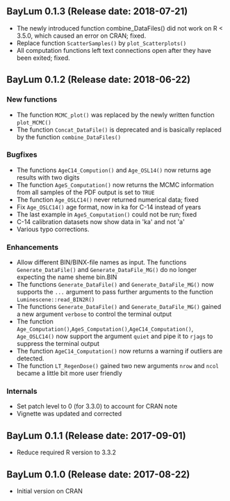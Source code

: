 ## BayLum 0.1.3 (Release date: 2018-07-21)

* The newly introduced function combine_DataFiles() did not work on R < 3.5.0, which caused an 
error on CRAN; fixed.
* Replace function `ScatterSamples()` by `plot_Scatterplots()`
* All computation functions left text connections open after they have been exited; fixed. 

## BayLum 0.1.2 (Release date: 2018-06-22)

### New functions
* The function `MCMC_plot()` was replaced by the newly written function `plot_MCMC()`
* The function `Concat_DataFile()` is deprecated and is basically replaced by the function `combine_DataFiles()`

### Bugfixes
* The functions `AgeC14_Compution()` and `Age_OSL14()` now returns age results with two digits
* The function `AgeS_Computation()` now returns the MCMC information from all samples of the PDF output is set to `TRUE`
* The function `Age_OSLC14()` never returned numerical data; fixed
* Fix `Age_OSLC14()` age format, now in ka for C-14 instead of years
* The last example in `AgeS_Computation()` could not be run; fixed
* C-14 calibration datasets now show data in 'ka' and not 'a'
* Various typo corrections.

### Enhancements
* Allow different BIN/BINX-file names as input. The functions `Generate_DataFile()` and `Generate_DataFile_MG()` do no longer expecting the name sheme bin.BIN
* The functions `Generate_DataFile()` and `Generate_DataFile_MG()` now supports the `...` argument to pass further
arguments to the function `Luminescene::read_BIN2R()`
* The functions `Generate_DataFile()` and `Generate_DataFile_MG()` gained a new argument `verbose` to control the terminal output
* The function `Age_Computation()`,`AgeS_Computation()`,`AgeC14_Computation()`, `Age_OSLC14()` now support the argument 
`quiet` and pipe it to `rjags` to suppress the terminal output
* The function `AgeC14_Computation()` now returns a warning if outliers are detected. 
* The function `LT_RegenDose()` gained two new arguments `nrow` and `ncol` became a little bit more user friendly

### Internals
* Set patch level to 0 (for 3.3.0) to account for CRAN note
* Vignette was updated and corrected


## BayLum 0.1.1 (Release date: 2017-09-01)

* Reduce required R version to 3.3.2

## BayLum 0.1.0 (Release date: 2017-08-22)

* Initial version on CRAN
